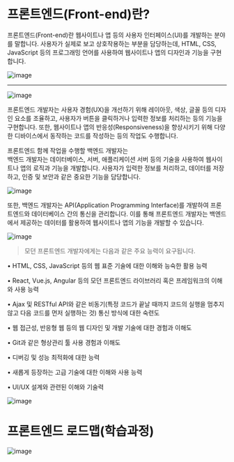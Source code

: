 # 프론트엔드(Front-end)란?
프론트엔드(Front-end)란 웹사이트나 앱 등의 사용자 인터페이스(UI)를 개발하는 분야를 말합니다. 사용자가 실제로 보고 상호작용하는 부분을 담당하는데, HTML, CSS, JavaScript 등의 프로그래밍 언어를 사용하여 웹사이트나 앱의 디자인과 기능을 구현합니다.​  

![image](https://github.com/user-attachments/assets/b1679fdb-e33a-4cb0-9143-367da698ed91)

***  


![image](https://github.com/user-attachments/assets/7e98cb73-898f-4dd9-82e5-189344da4f6f)


프론트엔드 개발자는 사용자 경험(UX)을 개선하기 위해 레이아웃, 색상, 글꼴 등의 디자인 요소를 조율하고, 사용자가 버튼을 클릭하거나 입력한 정보를 처리하는 등의 기능을 구현합니다. 또한, 웹사이트나 앱의 반응성(Responsiveness)을 향상시키기 위해 다양한 디바이스에서 동작하는 코드를 작성하는 등의 작업도 수행합니다.​

프론트엔드  함께 작업을 수행할  백엔드 개발자는  
백엔드 개발자는 데이터베이스, 서버, 애플리케이션 서버 등의 기술을 사용하여 웹사이트나 앱의 로직과 기능을 개발합니다. 사용자가 입력한 정보를 처리하고, 데이터를 저장하고, 인증 및 보안과 같은 중요한 기능을 담당합니다.​

![image](https://github.com/user-attachments/assets/704595cf-7a64-4baf-b596-23adb0749234)

또한, 백엔드 개발자는 API(Application Programming Interface)를 개발하여 프론트엔드와 데이터베이스 간의 통신을 관리합니다. 이를 통해 프론트엔드 개발자는 백엔드에서 제공하는 데이터를 활용하여 웹사이트나 앱의 기능을 개발할 수 있습니다.


![image](https://github.com/user-attachments/assets/8659c97e-40b5-4a48-8490-739d744dad63)


> 모던 프론트엔드 개발자에게는 다음과 같은 주요 능력이 요구됩니다.

• HTML, CSS, JavaScript 등의 웹 표준 기술에 대한 이해와 능숙한 활용 능력

• React, Vue.js, Angular 등의 모던 프론트엔드 라이브러리 혹은 프레임워크의 이해와 사용 능력

• Ajax 및 RESTful API와 같은 비동기(특정 코드가 끝날 때까지 코드의 실행을 멈추지 않고 다음 코드를 먼저 실행하는 것) 통신 방식에 대한 숙련도

• 웹 접근성, 반응형 웹 등의 웹 디자인 및 개발 기술에 대한 경험과 이해도

• Git과 같은 형상관리 툴 사용 경험과 이해도

• 디버깅 및 성능 최적화에 대한 능력

• 새롭게 등장하는 고급 기술에 대한 이해와 사용 능력

• UI/UX 설계와 관련된 이해와 기술력


![image](https://github.com/user-attachments/assets/06b323a9-093b-4c90-afd2-bc0f6e417a40)


# 프론트엔드 로드맵(학습과정)

![image](https://github.com/user-attachments/assets/1c334047-a638-4786-a907-f2e785e976b3)


